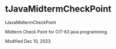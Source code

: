# tJavaMidtermCheckPoint
tJavaMidtermCheckPoint

Midterm Check Point for CIT-63 
java programming

Modified Dec 10, 2023
